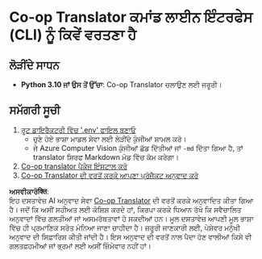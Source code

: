 <!--
CO_OP_TRANSLATOR_METADATA:
{
  "original_hash": "c64ba65e091e5d87385490fa63a8f574",
  "translation_date": "2025-06-12T12:34:31+00:00",
  "source_file": "getting_started/command-line-guide/command-line-guide.md",
  "language_code": "pa"
}
-->
# Co-op Translator ਕਮਾਂਡ ਲਾਈਨ ਇੰਟਰਫੇਸ (CLI) ਨੂੰ ਕਿਵੇਂ ਵਰਤਣਾ ਹੈ

## ਲੋੜੀਂਦੇ ਸਾਧਨ

- **Python 3.10 ਜਾਂ ਉਸ ਤੋਂ ਉੱਚਾ**: Co-op Translator ਚਲਾਉਣ ਲਈ ਜਰੂਰੀ।

## ਸਮੱਗਰੀ ਸੂਚੀ

1. [ਰੂਟ ਡਾਇਰੈਕਟਰੀ ਵਿੱਚ '.env' ਫਾਇਲ ਬਣਾਓ](./create-env-file.md)
   - ਚੁਣੇ ਹੋਏ ਭਾਸ਼ਾ ਮਾਡਲ ਸੇਵਾ ਲਈ ਲੋੜੀਂਦੇ ਕੁੰਜੀਆਂ ਸ਼ਾਮਲ ਕਰੋ।
   - ਜੇ Azure Computer Vision ਕੁੰਜੀਆਂ ਛੱਡ ਦਿੱਤੀਆਂ ਜਾਂ `-md` ਦਿੱਤਾ ਗਿਆ ਹੈ, ਤਾਂ translator ਸਿਰਫ Markdown ਮੋਡ ਵਿੱਚ ਕੰਮ ਕਰੇਗਾ।
1. [Co-op translator ਪੈਕੇਜ ਇੰਸਟਾਲ ਕਰੋ](./install-package.md)
1. [Co-op Translator ਦੀ ਵਰਤੋਂ ਕਰਕੇ ਆਪਣਾ ਪ੍ਰੋਜੈਕਟ ਅਨੁਵਾਦ ਕਰੋ](./translator-your-project.md)

**ਅਸਵੀਕਾਰੋक्ति**:  
ਇਹ ਦਸਤਾਵੇਜ਼ AI ਅਨੁਵਾਦ ਸੇਵਾ [Co-op Translator](https://github.com/Azure/co-op-translator) ਦੀ ਵਰਤੋਂ ਕਰਕੇ ਅਨੁਵਾਦਿਤ ਕੀਤਾ ਗਿਆ ਹੈ। ਜਦੋਂ ਕਿ ਅਸੀਂ ਸਹੀਅਤ ਲਈ ਕੋਸ਼ਿਸ਼ ਕਰਦੇ ਹਾਂ, ਕਿਰਪਾ ਕਰਕੇ ਧਿਆਨ ਰੱਖੋ ਕਿ ਸਵੈਚਾਲਿਤ ਅਨੁਵਾਦਾਂ ਵਿੱਚ ਗਲਤੀਆਂ ਜਾਂ ਅਸਮਰੱਥਤਾਵਾਂ ਹੋ ਸਕਦੀਆਂ ਹਨ। ਮੂਲ ਦਸਤਾਵੇਜ਼ ਆਪਣੀ ਮੂਲ ਭਾਸ਼ਾ ਵਿੱਚ ਹੀ ਪ੍ਰਮਾਣਿਕ ਸਰੋਤ ਮੰਨਿਆ ਜਾਣਾ ਚਾਹੀਦਾ ਹੈ। ਜ਼ਰੂਰੀ ਜਾਣਕਾਰੀ ਲਈ, ਪੇਸ਼ੇਵਰ ਮਨੁੱਖੀ ਅਨੁਵਾਦ ਦੀ ਸਿਫ਼ਾਰਿਸ਼ ਕੀਤੀ ਜਾਂਦੀ ਹੈ। ਇਸ ਅਨੁਵਾਦ ਦੀ ਵਰਤੋਂ ਨਾਲ ਪੈਦਾ ਹੋਣ ਵਾਲੀਆਂ ਕਿਸੇ ਵੀ ਗਲਤਫਹਮੀਆਂ ਜਾਂ ਭ੍ਰਮਾਂ ਲਈ ਅਸੀਂ ਜ਼ਿੰਮੇਵਾਰ ਨਹੀਂ ਹਾਂ।